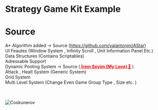 # Strategy Game Kit Example

# Source
A* Algorithm added -> Source (https://github.com/valantonini/AStar) </br>
UI Feautes (Window System , Infinity Scroll , Unit Information Panel Etc.)</br>
Data Structures (Contains Scriptables)</br>
Adressable Support </br>
Dynamic Pooling System -> Source  (<a style="color:red;" href="https://github.com/iremsevim"> <b> İrem Sevim (My Love) 👩‍</b></a> ) </br>
Attack , Healt System (Generic System)</br>
Grid System </br>
Multi Level System (Change Even Game Group Type , Size etc. )

</br>

</br>
<img src="https://s5.gifyu.com/images/video-to-gif-converterda34beb2cc9567f6.md.gif" alt="Coskunerov" border="0"></a>
